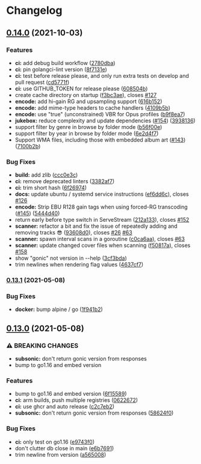 # Changelog

## [0.14.0](https://www.github.com/sentriz/gonic/compare/v0.13.1...v0.14.0) (2021-10-03)


### Features

* **ci:** add debug build workflow ([2780dba](https://www.github.com/sentriz/gonic/commit/2780dba534b673b1a496d44c9fcc3007fd0f2e62))
* **ci:** pin golangci-lint version ([8f7131e](https://www.github.com/sentriz/gonic/commit/8f7131e25b9ea4207cdb9091ccbae26b5118cdac))
* **ci:** test before release please, and only run extra tests on develop and pull request ([cd5771f](https://www.github.com/sentriz/gonic/commit/cd5771f88635b95955c7d2aea72379411142b777))
* **ci:** use GITHUB_TOKEN for release please ([608504b](https://www.github.com/sentriz/gonic/commit/608504bedc88ec02cef34849cb42fb476dd63e1c))
* create cache directory on startup ([f3bc3ae](https://www.github.com/sentriz/gonic/commit/f3bc3ae78990948e75d0b9757c399aad4e5c3b6b)), closes [#127](https://www.github.com/sentriz/gonic/issues/127)
* **encode:** add hi-gain RG and upsampling support ([616b152](https://www.github.com/sentriz/gonic/commit/616b152fede7d56b77b8ea96bc2b86226d690f93))
* **encode:** add mime-type headers to cache handlers ([4109b5b](https://www.github.com/sentriz/gonic/commit/4109b5b66cbb53e9255fcd216195f8e1a773e48d))
* **encode:** use "true" (unconstrained) VBR for Opus profiles ([b9f8ea7](https://www.github.com/sentriz/gonic/commit/b9f8ea704876eb033986e7e586f16c93e2864df2))
* **jukebox:** reduce complexity and update dependencies ([#154](https://www.github.com/sentriz/gonic/issues/154)) ([3938136](https://www.github.com/sentriz/gonic/commit/393813665abb614fa2e2f57cdd575c4dd083b4b5))
* support filter by genre in browse by folder mode ([b56f00e](https://www.github.com/sentriz/gonic/commit/b56f00e9ace62fc3d60b21eef7e638b1ec5007d7))
* support filter by year in browse by folder mode ([6e2d4f7](https://www.github.com/sentriz/gonic/commit/6e2d4f73c53ab908b5933cfbbc1ffc97584e0a08))
* Support WMA files, including those with embedded album art ([#143](https://www.github.com/sentriz/gonic/issues/143)) ([7100b2b](https://www.github.com/sentriz/gonic/commit/7100b2b241ab5c199aaa17b2631b85b065b383e1))


### Bug Fixes

* **build:** add zlib ([ccc0e3c](https://www.github.com/sentriz/gonic/commit/ccc0e3c58d9fb1975bc0bdcf4f87829e9f705b74))
* **ci:** remove deprecated linters ([3382af7](https://www.github.com/sentriz/gonic/commit/3382af72f19eead97b601eee847fd60b6c50ca34))
* **ci:** trim short hash ([6f26974](https://www.github.com/sentriz/gonic/commit/6f269745a5f678b256b4a715ba236a2b847e4de9))
* **docs:** update ubuntu / systemd service instructions ([ef6dd6c](https://www.github.com/sentriz/gonic/commit/ef6dd6c82a638dcd8aa3254839e2f53580a4ef46)), closes [#126](https://www.github.com/sentriz/gonic/issues/126)
* **encode:** Strip EBU R128 gain tags when using forced-RG transcoding ([#145](https://www.github.com/sentriz/gonic/issues/145)) ([5444d40](https://www.github.com/sentriz/gonic/commit/5444d40018c6f8051fc8d03ef46bd66737dfe1f4))
* return early before type switch in ServeStream ([212a133](https://www.github.com/sentriz/gonic/commit/212a13395d288486f9baa57c2da9bef2d9b6324d)), closes [#152](https://www.github.com/sentriz/gonic/issues/152)
* **scanner:** refactor a bit and fix the issue of repeatedly adding and removing tracks 😎 ([93608d0](https://www.github.com/sentriz/gonic/commit/93608d04b49ebfde3020752802fd665ccfe807bb)), closes [#26](https://www.github.com/sentriz/gonic/issues/26) [#63](https://www.github.com/sentriz/gonic/issues/63)
* **scanner:** spawn interval scans in a goroutine ([c0ca6aa](https://www.github.com/sentriz/gonic/commit/c0ca6aaf0337a23b3f1d2a867884afe89fd4a281)), closes [#63](https://www.github.com/sentriz/gonic/issues/63)
* **scanner:** update changed cover files when scanning ([f50817a](https://www.github.com/sentriz/gonic/commit/f50817a3dcdaf752ac4c9a20c078428846dc2bde)), closes [#158](https://www.github.com/sentriz/gonic/issues/158)
* show "gonic" not version in --help ([3cf3bda](https://www.github.com/sentriz/gonic/commit/3cf3bdafd890ea25247f2bf9af14e775d8d1d148))
* trim newlines when rendering flag values ([4637cf7](https://www.github.com/sentriz/gonic/commit/4637cf70c16d9c4ea30c9604ca79704ec0e3f0c4))

### [0.13.1](https://www.github.com/sentriz/gonic/compare/v0.13.0...v0.13.1) (2021-05-08)


### Bug Fixes

* **docker:** bump alpine / go ([1f941b2](https://www.github.com/sentriz/gonic/commit/1f941b2085815d8aa0bf7ad7f3e44efba20295e8))

## [0.13.0](https://www.github.com/sentriz/gonic/compare/v0.12.3...v0.13.0) (2021-05-08)


### ⚠ BREAKING CHANGES

* **subsonic:** don't return gonic version from responses
* bump to go1.16 and embed version

### Features

* bump to go1.16 and embed version ([6f15589](https://www.github.com/sentriz/gonic/commit/6f15589c0889893b7beda85a81d49878401566f0))
* **ci:** arm builds, push multiple registries ([0622672](https://www.github.com/sentriz/gonic/commit/06226724b718883cff9e9150e60e2eeacc2e0a1c))
* **ci:** use ghcr and auto release ([c2c7eb2](https://www.github.com/sentriz/gonic/commit/c2c7eb249f77eebabc910c70357249a3017523ef))
* **subsonic:** don't return gonic version from responses ([58624f0](https://www.github.com/sentriz/gonic/commit/58624f07dc81c36fda79827cc41ac57e89e18b37))


### Bug Fixes

* **ci:** only test on go1.16 ([e9743f0](https://www.github.com/sentriz/gonic/commit/e9743f0cb0e96e9b4b434141e890a0fa16ce3f18))
* don't clutter db close in main ([e6b7691](https://www.github.com/sentriz/gonic/commit/e6b76915daa2bbd6f259f2b019cde9130c62e326))
* trim newline from version ([a565008](https://www.github.com/sentriz/gonic/commit/a5650084d7969a37765d291a6554984e4ae4e2d9))
